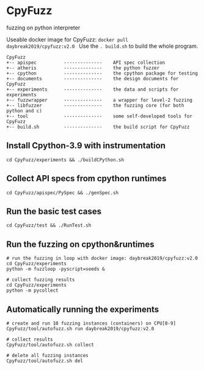 # CpyFuzz
fuzzing on python interpreter

Useable docker image for CpyFuzz: ```docker pull daybreak2019/cpyfuzz:v2.0 ```
Use the ``` . build.sh ``` to build the whole program.

```
CpyFuzz
+-- apispec          --------------    API spec collection
+-- atheris          --------------    the python fuzzer
+-- cpython          --------------    the cpython package for testing
+-- documents        --------------    the design documents for CpyFuzz
+-- experiments      --------------    the data and scripts for experiments
+-- fuzzwrapper      --------------    a wrapper for level-2 fuzzing
+-- libfuzzer        --------------    the fuzzing core (for both python and c)
+-- tool             --------------    some self-developed tools for CpyFuzz
+-- build.sh         --------------    the build script for CpyFuzz

```

## Install Cpython-3.9 with instrumentation
```
cd CpyFuzz/experiments && ./buildCPython.sh 
```

## Collect API specs from cpython runtimes
```
cd CpyFuzz/apispec/PySpec && ./genSpec.sh
```

## Run the basic test cases
```
cd CpyFuzz/test && ./RunTest.sh
```


## Run the fuzzing on cpython&runtimes
```
# run the fuzzing in loop with docker image: daybreak2019/cpyfuzz:v2.0
cd CpyFuzz/experiments
python -m fuzzloop -pyscript=seeds &

# collect fuzzing results
cd CpyFuzz/experiments
python -m pycollect
```

## Automatically running the experiments
```
# create and run 10 fuzzing instances (containers) on CPU[0-9]
CpyFuzz/tool/autofuzz.sh run daybreak2019/cpyfuzz:v2.0

# collect results
CpyFuzz/tool/autofuzz.sh collect

# delete all fuzzing instances
CpyFuzz/tool/autofuzz.sh del
```



